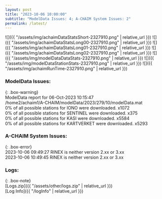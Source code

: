 ```yaml
---
layout: post
title: "2023-10-06 10:00:00"
subtitle: "ModelData Issues: 4; A-CHAIM System Issues: 2"
permalink: /latest/
---
```


![]({{ "/assets/img/achaimDataStatsShort-2327910.png" | relative_url }})
![]({{ "/assets/img/achaimDataStatsLong00-2327910.png" | relative_url }})
![]({{ "/assets/img/achaimDataStatsLong01-2327910.png" | relative_url }})
![]({{ "/assets/img/achaimDataStatsLong02-2327910.png" | relative_url }})
![]({{ "/assets/img/modelDataDataStats-2327910.png" | relative_url }})
![]({{ "/assets/img/modelDataStationStats-2327910.png" | relative_url }})
![]({{ "/assets/img/achaimRunTime-2327910.png" | relative_url }})


### ModelData Issues:  
  
{: .box-warning}  
 ModelData report for 06-Oct-2023 10:15:47   
 /home2/achaim1/A-CHAIM/modelData/2023/279/10/modelData.mat   
 0% of all possible stations for IONO were downloaded. x1072   
 0% of all possible stations for SENTINEL were downloaded. x375   
 0% of all possible stations for KASI were downloaded. x5584   
 0% of all possible stations for KARTVERKET were downloaded. x5293   
  
### A-CHAIM System Issues:  
  
{: .box-error}  
2023-10-06 09:49:27 RINEX is neither version 2.xx or 3.xx  
2023-10-06 10:49:45 RINEX is neither version 2.xx or 3.xx  

### Logs:  
  
{: .box-note}  
[Logs.zip]({{ "/assets/other/logs.zip" | relative_url }})  
[Log Info]({{ "/logInfo" | relative_url }})  
